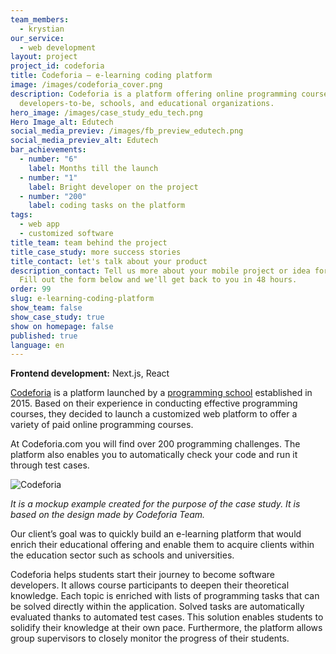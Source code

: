 ```yaml
---
team_members:
  - krystian
our_service:
  - web development
layout: project
project_id: codeforia
title: Codeforia – e-learning coding platform
image: /images/codeforia_cover.png
description: Codeforia is a platform offering online programming courses for
  developers-to-be, schools, and educational organizations.
hero_image: /images/case_study_edu_tech.png
Hero Image_alt: Edutech
social_media_previev: /images/fb_preview_edutech.png
social_media_previev_alt: Edutech
bar_achievements:
  - number: "6"
    label: Months till the launch
  - number: "1"
    label: Bright developer on the project
  - number: "200"
    label: coding tasks on the platform
tags:
  - web app
  - customized software
title_team: team behind the project
title_case_study: more success stories
title_contact: let's talk about your product
description_contact: Tell us more about your mobile project or idea for an app.
  Fill out the form below and we'll get back to you in 48 hours.
order: 99
slug: e-learning-coding-platform
show_team: false
show_case_study: true
show on homepage: false
published: true
language: en
---
```



<TitleWithIcon sectionTitle="main features developed by Bright Inventions:" titleIcon="/images/icons_features_svg.svg" titleIconAlt="main features" />

<SliderText sliderElements='[{"title":"Panel displaying the offering","description":"Panel offering a variety of online programming courses with a buy option."},{"title":"Users panel","description":"Users panel with available courses and lessons progress."},{"title":"Customized and UX-friendly forms","description":"Logging and registration form."},{"title":"Lesson panel with coding tasks","description":"Code editor with black and dark mode options and change history. A debugger that shows the errors."},{"title":"Code running and testing options","description":"In the latter case, the code is tested with the pre-designed test cases. A debugger that shows the errors."},{"title":"Gamification festures","description":"Animations showing the code solution, tasks progress bar and more."}]' />



<TitleWithIcon sectionTitle="skills" titleIcon="/images/skills.svg" titleIconAlt="skills" />

<Gallery images='[{"src":"/images/nestjs_stack_logo.svg","alt":"Next.js"},{"src":"/images/react_stack_logo.svg","alt":"React"}]' />

**Frontend development:** Next.js, React



<TitleWithIcon sectionTitle="about Codeforia" titleIcon="/images/icon_title_about.svg" titleIconAlt="about" />

[Codeforia](https://www.codeforia.com/) is a platform launched by a [programming school](https://www.jacektomasiewicz.pl/) established in 2015. Based on their experience in conducting effective programming courses, they decided to launch a customized web platform to offer a variety of paid online programming courses.

At Codeforia.com you will find over 200 programming challenges. The platform also enables you to automatically check your code and run it through test cases.

<div class="image"><img src="/images/codeforia_mockup_tasks.png" alt="Codeforia" title="It is a mockup example created for the purpose of the case study. It is based on the design made by Codeforia Team."  /> </div>

*It is a mockup example created for the purpose of the case study. It is based on the design made by Codeforia Team.*

<TitleWithIcon sectionTitle="goal" titleIcon="/images/icon_title_goal.svg" titleIconAlt="goal" />

Our client’s goal was to quickly build an e-learning platform that would enrich their educational offering and enable them to acquire clients within the education sector such as schools and universities. 

Codeforia helps students start their journey to become software developers. It allows course participants to deepen their theoretical knowledge. Each topic is enriched with lists of programming tasks that can be solved directly within the application. Solved tasks are automatically evaluated thanks to automated test cases. This solution enables students to solidify their knowledge at their own pace. Furthermore, the platform allows group supervisors to closely monitor the progress of their students.

<TitleWithIcon sectionTitle="Codeforia development process" titleIcon="/images/gearwheel.svg" titleIconAlt="Codeforia Development Process" />